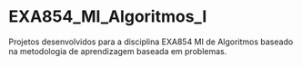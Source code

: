# EXA854_MI_Algoritmos_I
Projetos desenvolvidos para a disciplina EXA854 MI de Algoritmos baseado na metodologia de aprendizagem baseada em problemas.
